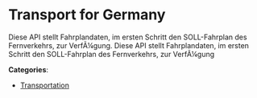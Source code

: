 # Transport for Germany


Diese API stellt Fahrplandaten, im ersten Schritt den SOLL-Fahrplan des Fernverkehrs, zur VerfÃ¼gung. Diese API stellt Fahrplandaten, im ersten Schritt den SOLL-Fahrplan des Fernverkehrs, zur VerfÃ¼gung



**Categories**:

- [Transportation](https://github.com/apis-list/apis-list#transportation)



